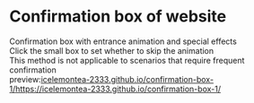 # Confirmation box of website
Confirmation box with entrance animation and special effects  
Click the small box to set whether to skip the animation  
This method is not applicable to scenarios that require frequent confirmation  
preview:[icelemontea-2333.github.io/confirmation-box-1/](https://icelemontea-2333.github.io/confirmation-box-1/)https://icelemontea-2333.github.io/confirmation-box-1/

